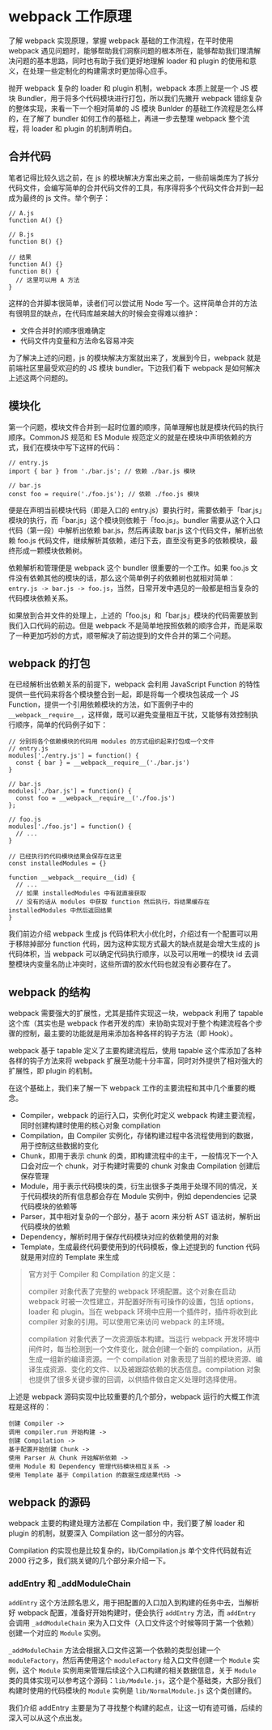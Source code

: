 # webpack 工作原理

了解 webpack 实现原理，掌握 webpack 基础的工作流程，在平时使用 webpack 遇见问题时，能够帮助我们洞察问题的根本所在，能够帮助我们理清解决问题的基本思路，同时也有助于我们更好地理解 loader 和 plugin 的使用和意义，在处理一些定制化的构建需求时更加得心应手。

抛开 webpack 复杂的 loader 和 plugin 机制，webpack 本质上就是一个 JS 模块 Bundler，用于将多个代码模块进行打包，所以我们先撇开 webpack 错综复杂的整体实现，来看一下一个相对简单的 JS 模块 Bunlder 的基础工作流程是怎么样的，在了解了 bundler 如何工作的基础上，再进一步去整理 webpack 整个流程，将 loader 和 plugin 的机制弄明白。

## 合并代码

笔者记得比较久远之前，在 js 的模块解决方案出来之前，一些前端类库为了拆分代码文件，会编写简单的合并代码文件的工具，有序得将多个代码文件合并到一起成为最终的 js 文件。举个例子：

```
// A.js
function A() {}

// B.js
function B() {}

// 结果
function A() {}
function B() {
  // 这里可以用 A 方法
}
```

这样的合并脚本很简单，读者们可以尝试用 Node 写一个。这样简单合并的方法有很明显的缺点，在代码库越来越大的时候会变得难以维护：

- 文件合并时的顺序很难确定
- 代码文件内变量和方法命名容易冲突

为了解决上述的问题，js 的模块解决方案就出来了，发展到今日，webpack 就是前端社区里最受欢迎的的 JS 模块 bundler。下边我们看下 webpack 是如何解决上述这两个问题的。

## 模块化

第一个问题，模块文件合并到一起时位置的顺序，简单理解也就是模块代码的执行顺序。CommonJS 规范和 ES Module 规范定义的就是在模块中声明依赖的方式，我们在模块中写下这样的代码：

```
// entry.js
import { bar } from './bar.js'; // 依赖 ./bar.js 模块

// bar.js
const foo = require('./foo.js'); // 依赖 ./foo.js 模块
```

便是在声明当前模块代码（即是入口的 entry.js）要执行时，需要依赖于「bar.js」模块的执行，而「bar.js」这个模块则依赖于「foo.js」。bundler 需要从这个入口代码（第一段）中解析出依赖 bar.js，然后再读取 bar.js 这个代码文件，解析出依赖 foo.js 代码文件，继续解析其依赖，递归下去，直至没有更多的依赖模块，最终形成一颗模块依赖树。

依赖解析和管理便是 webpack 这个 bundler 很重要的一个工作。如果 foo.js 文件没有依赖其他的模块的话，那么这个简单例子的依赖树也就相对简单：`entry.js -> bar.js -> foo.js`，当然，日常开发中遇见的一般都是相当复杂的代码模块依赖关系。

如果放到合并文件的处理上，上述的「foo.js」和「bar.js」模块的代码需要放到我们入口代码的前边。但是 webpack 不是简单地按照依赖的顺序合并，而是采取了一种更加巧妙的方式，顺带解决了前边提到的文件合并的第二个问题。

## webpack 的打包

在已经解析出依赖关系的前提下，webpack 会利用 JavaScript Function 的特性提供一些代码来将各个模块整合到一起，即是将每一个模块包装成一个 JS Function，提供一个引用依赖模块的方法，如下面例子中的 `__webpack__require__`，这样做，既可以避免变量相互干扰，又能够有效控制执行顺序，简单的代码例子如下：

```
// 分别将各个依赖模块的代码用 modules 的方式组织起来打包成一个文件
// entry.js
modules['./entry.js'] = function() {
  const { bar } = __webpack__require__('./bar.js')
}

// bar.js
modules['./bar.js'] = function() {
  const foo = __webpack__require__('./foo.js')
};

// foo.js
modules['./foo.js'] = function() {
  // ...
}

// 已经执行的代码模块结果会保存在这里
const installedModules = {}

function __webpack__require__(id) {
  // ... 
  // 如果 installedModules 中有就直接获取
  // 没有的话从 modules 中获取 function 然后执行，将结果缓存在 installedModules 中然后返回结果
}
```

我们前边介绍 webpack 生成 js 代码体积大小优化时，介绍过有一个配置可以用于移除掉部分 function 代码，因为这种实现方式最大的缺点就是会增大生成的 js 代码体积，当 webpack 可以确定代码执行顺序，以及可以用唯一的模块 id 去调整模块内变量名防止冲突时，这些所谓的胶水代码也就没有必要存在了。

## webpack 的结构

webpack 需要强大的扩展性，尤其是插件实现这一块，webpack 利用了 tapable 这个库（其实也是 webpack 作者开发的库）来协助实现对于整个构建流程各个步骤的控制，最主要的功能就是用来添加各种各样的钩子方法（即 Hook）。

webpack 基于 tapable 定义了主要构建流程后，使用 tapable 这个库添加了各种各样的钩子方法来将 webpack 扩展至功能十分丰富，同时对外提供了相对强大的扩展性，即 plugin 的机制。

在这个基础上，我们来了解一下 webpack 工作的主要流程和其中几个重要的概念。

- Compiler，webpack 的运行入口，实例化时定义 webpack 构建主要流程，同时创建构建时使用的核心对象 compilation
- Compilation，由 Compiler 实例化，存储构建过程中各流程使用到的数据，用于控制这些数据的变化
- Chunk，即用于表示 chunk 的类，即构建流程中的主干，一般情况下一个入口会对应一个 chunk，对于构建时需要的 chunk 对象由 Compilation 创建后保存管理
- Module，用于表示代码模块的类，衍生出很多子类用于处理不同的情况，关于代码模块的所有信息都会存在 Module 实例中，例如 dependencies 记录代码模块的依赖等
- Parser，其中相对复杂的一个部分，基于 acorn 来分析 AST 语法树，解析出代码模块的依赖
- Dependency，解析时用于保存代码模块对应的依赖使用的对象
- Template，生成最终代码要使用到的代码模板，像上述提到的 function 代码就是用对应的 Template 来生成

> 官方对于 Compiler 和 Compilation 的定义是：
>
> compiler 对象代表了完整的 webpack 环境配置。这个对象在启动 webpack 时被一次性建立，并配置好所有可操作的设置，包括 options，loader 和 plugin。当在 webpack 环境中应用一个插件时，插件将收到此 compiler 对象的引用。可以使用它来访问 webpack 的主环境。
>
> compilation 对象代表了一次资源版本构建。当运行 webpack 开发环境中间件时，每当检测到一个文件变化，就会创建一个新的 compilation，从而生成一组新的编译资源。一个 compilation 对象表现了当前的模块资源、编译生成资源、变化的文件、以及被跟踪依赖的状态信息。compilation 对象也提供了很多关键步骤的回调，以供插件做自定义处理时选择使用。

上述是 webpack 源码实现中比较重要的几个部分，webpack 运行的大概工作流程是这样的：

```
创建 Compiler -> 
调用 compiler.run 开始构建 ->
创建 Compilation -> 
基于配置开始创建 Chunk -> 
使用 Parser 从 Chunk 开始解析依赖 -> 
使用 Module 和 Dependency 管理代码模块相互关系 -> 
使用 Template 基于 Compilation 的数据生成结果代码 ->
```

## webpack 的源码

webpack 主要的构建处理方法都在 Compilation 中，我们要了解 loader 和 plugin 的机制，就要深入 Compilation 这一部分的内容。

Compilation 的实现也是比较复杂的，lib/Compilation.js 单个文件代码就有近 2000 行之多，我们挑关键的几个部分来介绍一下。

### addEntry 和 _addModuleChain

`addEntry` 这个方法顾名思义，用于把配置的入口加入到构建的任务中去，当解析好 webpack 配置，准备好开始构建时，便会执行 `addEntry` 方法，而 `addEntry` 会调用 `_addModuleChain` 来为入口文件（入口文件这个时候等同于第一个依赖）创建一个对应的 `Module` 实例。

`_addModuleChain` 方法会根据入口文件这第一个依赖的类型创建一个 `moduleFactory`，然后再使用这个 `moduleFactory` 给入口文件创建一个 `Module` 实例，这个 `Module` 实例用来管理后续这个入口构建的相关数据信息，关于 `Module` 类的具体实现可以参考这个源码：`lib/Module.js`，这个是个基础类，大部分我们构建时使用的代码模块的 `Module` 实例是 `lib/NormalModule.js` 这个类创建的。

我们介绍 addEntry 主要是为了寻找整个构建的起点，让这一切有迹可循，后续的深入可以从这个点出发。